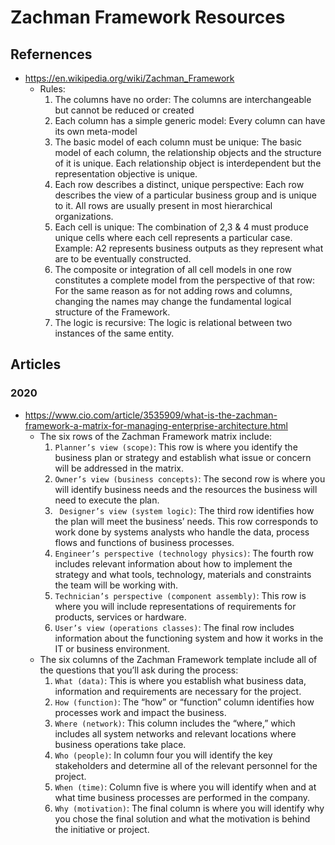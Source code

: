 
# Zachman Framework Resources


## Refernences
- https://en.wikipedia.org/wiki/Zachman_Framework
  + Rules:
    1. The columns have no order: The columns are interchangeable but cannot be reduced or created
    2. Each column has a simple generic model: Every column can have its own meta-model
    3. The basic model of each column must be unique: The basic model of each column, the relationship objects and the structure of it is unique. Each relationship object is interdependent but the representation objective is unique.
    4. Each row describes a distinct, unique perspective: Each row describes the view of a particular business group and is unique to it. All rows are usually present in most hierarchical organizations.
    5. Each cell is unique: The combination of 2,3 & 4 must produce unique cells where each cell represents a particular case. Example: A2 represents business outputs as they represent what are to be eventually constructed.
    6. The composite or integration of all cell models in one row constitutes a complete model from the perspective of that row: For the same reason as for not adding rows and columns, changing the names may change the fundamental logical structure of the Framework.
    7. The logic is recursive: The logic is relational between two instances of the same entity.


## Articles

### 2020 
- https://www.cio.com/article/3535909/what-is-the-zachman-framework-a-matrix-for-managing-enterprise-architecture.html
  + The six rows of the Zachman Framework matrix include:
    1. ```Planner’s view (scope)```: This row is where you identify the business plan or strategy and establish what issue or concern will be addressed in the matrix.
    2. ```Owner’s view (business concepts)```: The second row is where you will identify business needs and the resources the business will need to execute the plan.
    3. ``` Designer’s view (system logic)```: The third row identifies how the plan will meet the business’ needs. This row corresponds to work done by systems analysts who handle the data, process flows and functions of business processes.
    4. ```Engineer’s perspective (technology physics)```: The fourth row includes relevant information about how to implement the strategy and what tools, technology, materials and constraints the team will be working with.
    5. ```Technician’s perspective (component assembly)```: This row is where you will include representations of requirements for products, services or hardware.
    6. ```User’s view (operations classes)```: The final row includes information about the functioning system and how it works in the IT or business environment.
  + The six columns of the Zachman Framework template include all of the questions that you’ll ask during the process:
    1. ```What (data)```: This is where you establish what business data, information and requirements are necessary for the project.
    2. ```How (function)```: The “how” or “function” column identifies how processes work and impact the business.
    3. ```Where (network)```: This column includes the “where,” which includes all system networks and relevant locations where business operations take place.
    4. ```Who (people)```: In column four you will identify the key stakeholders and determine all of the relevant personnel for the project.
    5. ```When (time)```: Column five is where you will identify when and at what time business processes are performed in the company.
    6. ```Why (motivation)```: The final column is where you will identify why you chose the final solution and what the motivation is behind the initiative or project.


